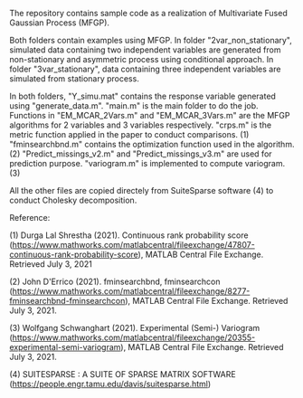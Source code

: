 The repository contains sample code as a realization of Multivariate Fused Gaussian Process (MFGP).

Both folders contain examples using MFGP. In folder "2var_non_stationary", simulated data containing two independent variables are generated from non-stationary and asymmetric process using conditional approach.
In folder "3var_stationary", data containing three independent variables are simulated from stationary process.

In both folders, "Y_simu.mat" contains the response variable generated using "generate_data.m". 
"main.m" is the main folder to do the job.
Functions in "EM_MCAR_2Vars.m" and "EM_MCAR_3Vars.m" are the MFGP algorithms for 2 variables and 3 variables respectively.
"crps.m" is the metric function applied in the paper to conduct comparisons. (1)
"fminsearchbnd.m" contains the optimization function used in the algorithm. (2)
"Predict_missings_v2.m" and "Predict_missings_v3.m" are used for prediction purpose.
"variogram.m" is implemented to compute variogram. (3)

All the other files are copied directely from SuiteSparse software (4) to conduct Cholesky decomposition.


Reference:

(1) Durga Lal Shrestha (2021). Continuous rank probability score (https://www.mathworks.com/matlabcentral/fileexchange/47807-continuous-rank-probability-score), MATLAB Central File Exchange. Retrieved July 3, 2021

(2) John D'Errico (2021). fminsearchbnd, fminsearchcon (https://www.mathworks.com/matlabcentral/fileexchange/8277-fminsearchbnd-fminsearchcon), MATLAB Central File Exchange. Retrieved July 3, 2021.

(3) Wolfgang Schwanghart (2021). Experimental (Semi-) Variogram (https://www.mathworks.com/matlabcentral/fileexchange/20355-experimental-semi-variogram), MATLAB Central File Exchange. Retrieved July 3, 2021.

(4) SUITESPARSE : A SUITE OF SPARSE MATRIX SOFTWARE (https://people.engr.tamu.edu/davis/suitesparse.html)
